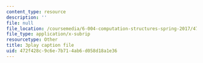 ```yaml
---
content_type: resource
description: ''
file: null
file_location: /coursemedia/6-004-computation-structures-spring-2017/472f428c9c6e7b714ab6d058d18a1e36_ffgPLOLPCYU.srt
file_type: application/x-subrip
resourcetype: Other
title: 3play caption file
uid: 472f428c-9c6e-7b71-4ab6-d058d18a1e36
---
```

